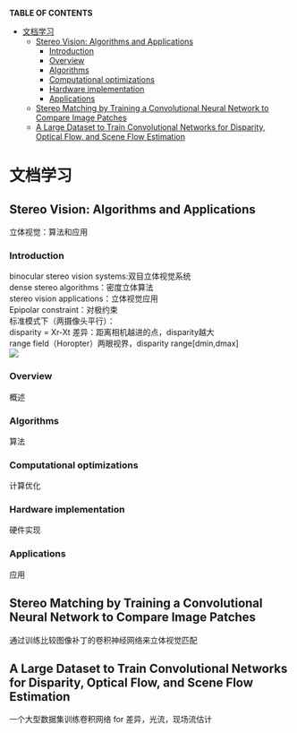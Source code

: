 **TABLE OF CONTENTS**		
<!-- TOC depthFrom:1 depthTo:6 withLinks:1 updateOnSave:1 orderedList:0 -->

- [文档学习](#文档学习)
	- [Stereo Vision: Algorithms and Applications](#stereo-vision-algorithms-and-applications)
		- [Introduction](#introduction)
		- [Overview](#overview)
		- [Algorithms](#algorithms)
		- [Computational optimizations](#computational-optimizations)
		- [Hardware implementation](#hardware-implementation)
		- [Applications](#applications)
	- [Stereo Matching by Training a Convolutional Neural Network to Compare Image Patches](#stereo-matching-by-training-a-convolutional-neural-network-to-compare-image-patches)
	- [A Large Dataset to Train Convolutional Networks for Disparity, Optical Flow, and Scene Flow Estimation](#a-large-dataset-to-train-convolutional-networks-for-disparity-optical-flow-and-scene-flow-estimation)

<!-- /TOC -->
# 文档学习
## Stereo Vision: Algorithms and Applications
立体视觉：算法和应用   
### Introduction
binocular stereo vision systems:双目立体视觉系统    	
dense stereo algorithms：密度立体算法		
stereo vision applications：立体视觉应用		
Epipolar constraint：对极约束		
标准模式下（两摄像头平行）：		
disparity = Xr-Xt 差异：距离相机越进的点，disparity越大		
range field（Horopter）两眼视界，disparity range[dmin,dmax]		
![](https://latex.codecogs.com/gif.latex?z=\\frac{b*f}{d})



### Overview
概述
### Algorithms
算法
### Computational optimizations
计算优化
### Hardware implementation
硬件实现
### Applications
应用

## Stereo Matching by Training a Convolutional Neural Network to Compare Image Patches
通过训练比较图像补丁的卷积神经网络来立体视觉匹配

## A Large Dataset to Train Convolutional Networks for Disparity, Optical Flow, and Scene Flow Estimation
一个大型数据集训练卷积网络 for 差异，光流，现场流估计
